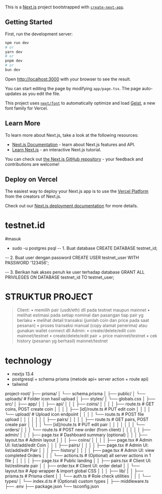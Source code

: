 This is a [Next.js](https://nextjs.org) project bootstrapped with [`create-next-app`](https://nextjs.org/docs/app/api-reference/cli/create-next-app).

## Getting Started

First, run the development server:

```bash
npm run dev
# or
yarn dev
# or
pnpm dev
# or
bun dev
```

Open [http://localhost:3000](http://localhost:3000) with your browser to see the result.

You can start editing the page by modifying `app/page.tsx`. The page auto-updates as you edit the file.

This project uses [`next/font`](https://nextjs.org/docs/app/building-your-application/optimizing/fonts) to automatically optimize and load [Geist](https://vercel.com/font), a new font family for Vercel.

## Learn More

To learn more about Next.js, take a look at the following resources:

- [Next.js Documentation](https://nextjs.org/docs) - learn about Next.js features and API.
- [Learn Next.js](https://nextjs.org/learn) - an interactive Next.js tutorial.

You can check out [the Next.js GitHub repository](https://github.com/vercel/next.js) - your feedback and contributions are welcome!

## Deploy on Vercel

The easiest way to deploy your Next.js app is to use the [Vercel Platform](https://vercel.com/new?utm_medium=default-template&filter=next.js&utm_source=create-next-app&utm_campaign=create-next-app-readme) from the creators of Next.js.

Check out our [Next.js deployment documentation](https://nextjs.org/docs/app/building-your-application/deploying) for more details.
# testnet.id

#masuk
- sudo -u postgres psql
-- 1. Buat database
CREATE DATABASE testnet_id;

-- 2. Buat user dengan password
CREATE USER testnet_user WITH PASSWORD '123456';

-- 3. Berikan hak akses penuh ke user terhadap database
GRANT ALL PRIVILEGES ON DATABASE testnet_id TO testnet_user;

# STRUKTUR PROJECT
> Client: 
• memilih pair (usdt/eth) dll pada testnet maupun mainnet
• melihat estimasi pada setiap nominal dan pasangan tiap pair yg berlaku
• melihat detail transaksi (jumlah coin dan price pada saat pesanan)
• proses transaksi manual (copy alamat penerima) atau gunakan wallet connect dll
> Admin:
• create/delete/edit coin mainnet/testnet
• create/delete/edit pair + price mainnet/testnet
• cek history (pesanan yg berhasil) mainnet/testnet

# technology
- nextjs 13.4
- postgresql + schema prisma (metode api= server action + route api)
- tailwind

project-root/
├── prisma/
│   └── schema.prisma
│
├── public/
│   └── uploads/                   # Folder icon hasil upload
│
├── styles/
│   └── globals.css
│
├── src/
│   ├── app/
│   │   ├── api/
│   │   │   ├── coins/
│   │   │   │   ├── route.ts       # GET coins, POST create coin
│   │   │   │   ├── [id]/route.ts  # PUT edit coin
│   │   │   │   └── upload/        # Upload icon endpoint
│   │   │   │       └── route.ts   # POST file upload
│   │   │   │
│   │   │   ├── pairs/
│   │   │   │   ├── route.ts       # GET pairs, POST create pair
│   │   │   │   └── [id]/route.ts  # PUT edit pair
│   │   │   │
│   │   │   └── orders/
│   │   │       └── route.ts       # POST new order (from client)
│   │   │
│   │   ├── admin/
│   │   │   ├── page.tsx           # Dashboard summary (optional) 
│   │   │   ├── layout.tsx         # Admin layout 
│   │   │   ├── coins/
│   │   │   │   ├── page.tsx      # Admin UI: list/add/edit Coin
│   │   │   ├── pairs/
│   │   │   │   ├── page.tsx      # Admin UI: list/add/edit Pair
│   │   │   ├── history/
│   │   │   │   ├── page.tsx    # Admin UI: view completed Orders
│   │   │   └── actions.ts         # (Optional) all server actions in 1 file 
│   │   │
│   │   ├── page.tsx               # Public landing
│   │   ├── pairs.tsx              # Client UI: list/estimate pair
│   │   ├── order.tsx              # Client UI: order detail
│   │   └── layout.tsx             # App wrapper & import global CSS
│   │
│   ├── lib/
│   │   ├── prisma.ts              # Prisma client
│   │   └── auth.ts                # Role check utilities
│   │
│   └── types/
│       └── index.d.ts             # (Optional) custom types
│
├── middleware.ts
├── .env
├── package.json
└── tsconfig.json

